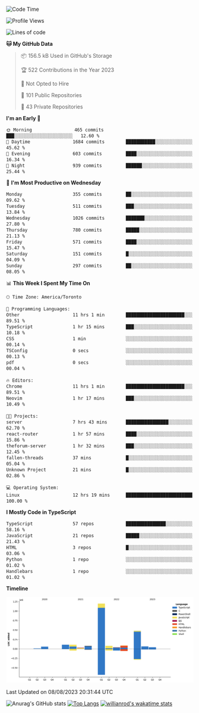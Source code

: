<!--START_SECTION:waka-->
![Code Time](http://img.shields.io/badge/Code%20Time-455%20hrs%2011%20mins-blue)

![Profile Views](http://img.shields.io/badge/Profile%20Views-0-blue)

![Lines of code](https://img.shields.io/badge/From%20Hello%20World%20I%27ve%20Written-2.4%20million%20lines%20of%20code-blue)

**🐱 My GitHub Data** 

> 📦 156.5 kB Used in GitHub's Storage 
 > 
> 🏆 522 Contributions in the Year 2023
 > 
> 🚫 Not Opted to Hire
 > 
> 📜 101 Public Repositories 
 > 
> 🔑 43 Private Repositories 
 > 
**I'm an Early 🐤** 

```text
🌞 Morning                465 commits         ███░░░░░░░░░░░░░░░░░░░░░░   12.60 % 
🌆 Daytime                1684 commits        ███████████░░░░░░░░░░░░░░   45.62 % 
🌃 Evening                603 commits         ████░░░░░░░░░░░░░░░░░░░░░   16.34 % 
🌙 Night                  939 commits         ██████░░░░░░░░░░░░░░░░░░░   25.44 % 
```
📅 **I'm Most Productive on Wednesday** 

```text
Monday                   355 commits         ██░░░░░░░░░░░░░░░░░░░░░░░   09.62 % 
Tuesday                  511 commits         ███░░░░░░░░░░░░░░░░░░░░░░   13.84 % 
Wednesday                1026 commits        ███████░░░░░░░░░░░░░░░░░░   27.80 % 
Thursday                 780 commits         █████░░░░░░░░░░░░░░░░░░░░   21.13 % 
Friday                   571 commits         ████░░░░░░░░░░░░░░░░░░░░░   15.47 % 
Saturday                 151 commits         █░░░░░░░░░░░░░░░░░░░░░░░░   04.09 % 
Sunday                   297 commits         ██░░░░░░░░░░░░░░░░░░░░░░░   08.05 % 
```


📊 **This Week I Spent My Time On** 

```text
🕑︎ Time Zone: America/Toronto

💬 Programming Languages: 
Other                    11 hrs 1 min        ██████████████████████░░░   89.51 % 
TypeScript               1 hr 15 mins        ███░░░░░░░░░░░░░░░░░░░░░░   10.18 % 
CSS                      1 min               ░░░░░░░░░░░░░░░░░░░░░░░░░   00.14 % 
TSConfig                 0 secs              ░░░░░░░░░░░░░░░░░░░░░░░░░   00.13 % 
pdf                      0 secs              ░░░░░░░░░░░░░░░░░░░░░░░░░   00.04 % 

🔥 Editors: 
Chrome                   11 hrs 1 min        ██████████████████████░░░   89.51 % 
Neovim                   1 hr 17 mins        ███░░░░░░░░░░░░░░░░░░░░░░   10.49 % 

🐱‍💻 Projects: 
server                   7 hrs 43 mins       ████████████████░░░░░░░░░   62.70 % 
react-router             1 hr 57 mins        ████░░░░░░░░░░░░░░░░░░░░░   15.86 % 
theforum-server          1 hr 32 mins        ███░░░░░░░░░░░░░░░░░░░░░░   12.45 % 
fallen-threads           37 mins             █░░░░░░░░░░░░░░░░░░░░░░░░   05.04 % 
Unknown Project          21 mins             █░░░░░░░░░░░░░░░░░░░░░░░░   02.86 % 

💻 Operating System: 
Linux                    12 hrs 19 mins      █████████████████████████   100.00 % 
```

**I Mostly Code in TypeScript** 

```text
TypeScript               57 repos            ███████████████░░░░░░░░░░   58.16 % 
JavaScript               21 repos            █████░░░░░░░░░░░░░░░░░░░░   21.43 % 
HTML                     3 repos             █░░░░░░░░░░░░░░░░░░░░░░░░   03.06 % 
Python                   1 repo              ░░░░░░░░░░░░░░░░░░░░░░░░░   01.02 % 
Handlebars               1 repo              ░░░░░░░░░░░░░░░░░░░░░░░░░   01.02 % 
```



**Timeline**

![Lines of Code chart](https://raw.githubusercontent.com/wise-introvert/wise-introvert/master/assets/bar_graph.png)


 Last Updated on 08/08/2023 20:31:44 UTC
<!--END_SECTION:waka-->

![Anurag's GitHub stats](https://github-readme-stats.vercel.app/api?username=wise-introvert&count_private=true&show_icons=true)
[![Top Langs](https://github-readme-stats.vercel.app/api/top-langs/?username=wise-introvert&langs_count=10)](https://github.com/anuraghazra/github-readme-stats)
[![willianrod's wakatime stats](https://github-readme-stats.vercel.app/api/wakatime?username=wiseintrovert)](https://github.com/anuraghazra/github-readme-stats)
